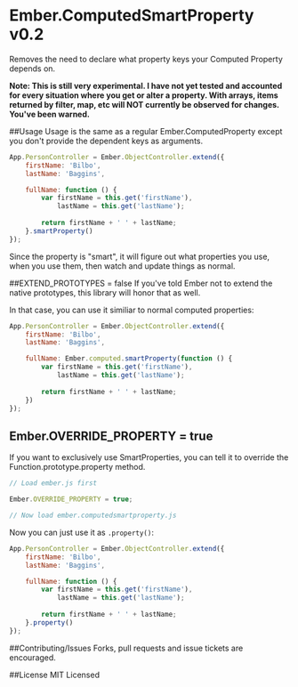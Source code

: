 Ember.ComputedSmartProperty v0.2
=================

Removes the need to declare what property keys your Computed Property depends on.

**Note: This is still very experimental. I have not yet tested and accounted for every situation where you get or alter a property. With arrays, items returned by filter, map, etc will NOT currently be observed for changes. You've been warned.**

##Usage
Usage is the same as a regular Ember.ComputedProperty except you don't provide the dependent keys as arguments.

```javascript
App.PersonController = Ember.ObjectController.extend({
    firstName: 'Bilbo',
    lastName: 'Baggins',

    fullName: function () {
    	var firstName = this.get('firstName'),
    		lastName = this.get('lastName');
    		
    	return firstName + ' ' + lastName;
    }.smartProperty()
});
```
Since the property is "smart", it will figure out what properties you use, when you use them, then watch and update things as normal.

##EXTEND_PROTOTYPES = false
If you've told Ember not to extend the native prototypes, this library will honor that as well.

In that case, you can use it similiar to normal computed properties:

```javascript
App.PersonController = Ember.ObjectController.extend({
    firstName: 'Bilbo',
    lastName: 'Baggins',

    fullName: Ember.computed.smartProperty(function () {
    	var firstName = this.get('firstName'),
    		lastName = this.get('lastName');
    		
    	return firstName + ' ' + lastName;
    })
});
```

## Ember.OVERRIDE_PROPERTY = true
If you want to exclusively use SmartProperties, you can tell it to override the Function.prototype.property method.

```javascript
// Load ember.js first

Ember.OVERRIDE_PROPERTY = true;

// Now load ember.computedsmartproperty.js
```

Now you can just use it as `.property()`:

```javascript
App.PersonController = Ember.ObjectController.extend({
    firstName: 'Bilbo',
    lastName: 'Baggins',

    fullName: function () {
    	var firstName = this.get('firstName'),
    		lastName = this.get('lastName');
    		
    	return firstName + ' ' + lastName;
    }.property()
});
```

##Contributing/Issues
Forks, pull requests and issue tickets are encouraged.

##License
MIT Licensed
